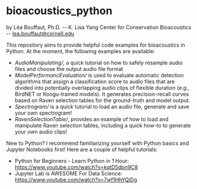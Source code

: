 # bioacoustics_python

by Léa Bouffaut, Ph.D. -- K. Lisa Yang Center for Conservation Bioacoustics -- lea.bouffaut@cornell.edu

This repository aims to provide helpful code examples for bioacoustics in Python. At the moment, the following examples are available:
* _AudioManipulating/_, a quick tutorial on how to safely resample audio files and choose the output audio file format
* _ModelPerformancEvaluation/_ is used to evaluate automatic detection algorithms that assign a classification score to audio files that are divided into potentially overlapping audio clips of flexible duration (e.g., BirdNET or Koogu-trained models). It generates precision-recall curves based on Raven selection tables for the ground-truth and model output.
* _Spectrogram/_ is a quick tutorial to load an audio file, generate and save your own spectrogram!
* _RavenSelectionTable/_, provides an example of how to load and manipulate Raven selection tables, including a quick how-to to generate your own audio clips!

New to Python?  I recommend familiarizing yourself with Python basics and Jupyter Notebooks first! 
Here are a couple of helpful tutorials:
* Python for Beginners - Learn Python in 1 Hour: https://www.youtube.com/watch?v=kqtD5dpn9C8
* Jupyter Lab is AWESOME For Data Science: https://www.youtube.com/watch?v=7wf1HhYQiDg



